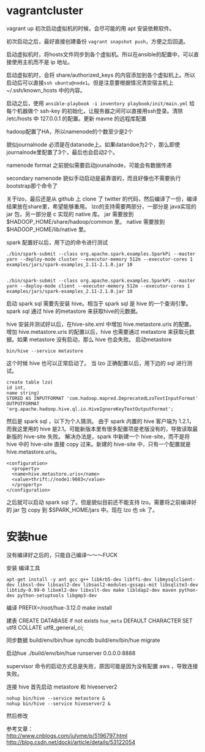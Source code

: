 # vagrantcluster

vagrant up 初次启动虚拟机的时候，会尽可能的用 apt 安装依赖软件。

初次启动之后，最好直接创建备份 `vagrant snapshot push`，方便之后回退。

启动虚拟机时，将hosts文件同步到各个虚拟机。所以在ansible的配置中，可以直接使用主机而不是 ip 地址。

启动虚拟机时，会将 share/authorized_keys 的内容添加到各个虚拟机上。所以启动后可以直接`ssh ubuntu@node1`。但是注意要根据情况清空宿主机上 ~/.ssh/known_hosts 中的内容。

启动之后，使用 `ansible-playbook -i inventory playbook/init/main.yml` 给每个机器做个 ssh-key 的初始化，让服务器之间可以直接用ssh登录。清除 /etc/hosts 中 127.0.0.1 的配置。更新 mavne 的远程库配置

hadoop配置了HA，所以namenode的个数至少是2个

貌似journalnode 必须是在datanode上。如果datandoe为2个，那么即使journalnode里配置了3个，最后也会启动2个。

namenode format 之前貌似需要启动jounalnode，可能会有数据传递

secondary namenode 貌似手动启动是最靠谱的，而且好像也不需要执行bootstrap那个命令了

关于lzo，最后还是从 github 上 clone 了 twitter 的代码，然后编译了一份，编译结果放在share里，希望能够重用。
lzo的支持需要两部分，一部分是 java实现的 jar 包，另一部分是 c 实现的 native 库。
jar 需要放到 $HADOOP_HOME/share/hadoop/common 里。
native 需要放到 $HADOOP_HOME/lib/native 里。

spark 配置好以后，用下边的命令进行测试

```
./bin/spark-submit --class org.apache.spark.examples.SparkPi --master yarn --deploy-mode cluster --executor-memory 512m --executor-cores 1 examples/jars/spark-examples_2.11-2.1.0.jar 10


./bin/spark-submit --class org.apache.spark.examples.SparkPi --master yarn --deploy-mode client --executor-memory 512m --executor-cores 1 examples/jars/spark-examples_2.11-2.1.0.jar 10
```

启动 spark sql 需要先安装 hive。相当于 spark sql 是 hive 的一个查询引擎。spark sql 通过 hive 的metastore 来获取hive的元数据。

hive 安装并测试好以后，在hive-site.xml 中增加 hive.metastore.uris 的配置。
增加 hive.metastore.uris 的配置以后，hive 也需要通过 metastore 来获取元数据。如果 metastore 没有启动，那么 hive 也会失败。
启动metastore

```
bin/hive --service metastore
```

这个时候 hive 也可以正常启动了。
当 lzo 正确配置以后，用下边的 sql 进行测试。

```
create table lzo(
id int,
name string)
STORED AS INPUTFORMAT 'com.hadoop.mapred.DeprecatedLzoTextInputFormat'
OUTPUTFORMAT 'org.apache.hadoop.hive.ql.io.HiveIgnoreKeyTextOutputFormat';
```


然后是 spark sql ，以下为个人猜测。
由于 spark 内置的 hive 客户端为 1.2.1，而我这里用的 hive 是2.1。可能新版本里有很多配置项是老版没有的，导致读取最新版的 hive-site 失败。
解决办法是，spark 中新建一个 hive-site，而不是将 hive 中的 hive-site 直接 copy 过来。新建的 hive-site 中，只有一个配置就是 hive.metastore.uris。

```
<configuration>
  <property>
  <name>hive.metastore.uris</name>
  <value>thrift://node1:9083</value>
  </property>
</configuration>
```

之后就可以启动 spark sql 了。但是貌似目前还不能支持 lzo。需要将之前编译好的 jar 包 copy 到 $SPARK_HOME/jars 中。现在 lzo 也 ok 了。


# 安装hue
没有编译好之后的，只能自己编译～～～FUCK

安装 编译工具

```
apt-get install -y ant gcc g++ libkrb5-dev libffi-dev libmysqlclient-dev libssl-dev libsasl2-dev libsasl2-modules-gssapi-mit libsqlite3-dev libtidy-0.99-0 libxml2-dev libxslt-dev make libldap2-dev maven python-dev python-setuptools libgmp3-dev
```

编译
PREFIX=/root/hue-3.12.0 make install


建表
CREATE DATABASE if not exists `hue_meta` DEFAULT CHARACTER SET utf8 COLLATE utf8_general_ci;

同步数据
build/env/bin/hue syncdb
build/env/bin/hue migrate

启动hue
./build/env/bin/hue runserver 0.0.0.0:8888

supervisor 命令的启动方式总是失败，原因可能是因为没有配置 aws ，导致连接失败。

连接 hive
首先启动 metastore 和 hiveserver2

```
nohup bin/hive --service metastore &
nohup bin/hive --service hiveserver2 &
```

然后修改 


参考文章：  
http://www.cnblogs.com/julyme/p/5196797.html  
http://blog.csdn.net/dockj/article/details/53122054  
